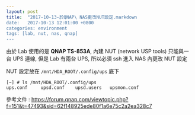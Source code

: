 ```yaml
---
layout: post
title:  "2017-10-13-於QNAP\ NAS更改NUT設定.markdown
date:   2017-10-13 12:01:00 +0800
categories: environment
tags: [lab, nut, nas, qnap]
---
```


由於 Lab 使用的是 **QNAP TS-853A**, 內建 NUT (network USP tools) 只能與一台 UPS 連線, 但是 Lab 有兩台 UPS, 所以必須 ssh 進入 NAS 內更改 NUT 設定

NUT 設定放在 `/mnt/HDA_ROOT/.config/ups` 底下

	[~] # ls /mnt/HDA_ROOT/.config/ups
	ups.conf     upsd.conf    upsd.users   upsmon.conf
	

參考文件 : <https://forum.qnap.com/viewtopic.php?f=151&t=47493&sid=62f148925ede80f1a6e75c2a2ea328c7>

